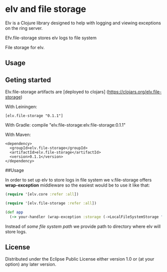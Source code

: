 # elv and file storage

Elv is a Clojure library designed to help with logging and viewing exceptions on the ring server.

Efv.file-storage stores elv logs to file system

File storage for elv.

## Usage

## Geting started

Elv.file-storage artifacts are [deployed to clojars] (https://clojars.org/elv.file-storage) 

With Leiningen:

    [elv.file-storage "0.1.1"]

With Gradle:
    compile "elv.file-storage:elv.file-storage:0.1.1"

With Maven:

    <dependency>
      <groupId>elv.file-storage</groupId>
      <artifactId>elv.file-storage</artifactId>
      <version>0.1.1</version>
    </dependency>
    

##Usage

In order to set up elv to store logs in file system we v.file-storage  offers **wrap-exception** middleware so the easiest would be to use it like that:

``` clojure
(require '[elv.core :refer :all])

(require '[elv.file-storage :refer :all])

(def app
  (-> your-handler (wrap-exception :storage (->LocalFileSystemStorage "some file system path"))))
```

Instead of *some file system path* we provide path to directory where elv will store logs.

## License

Distributed under the Eclipse Public License either version 1.0 or (at
your option) any later version.
